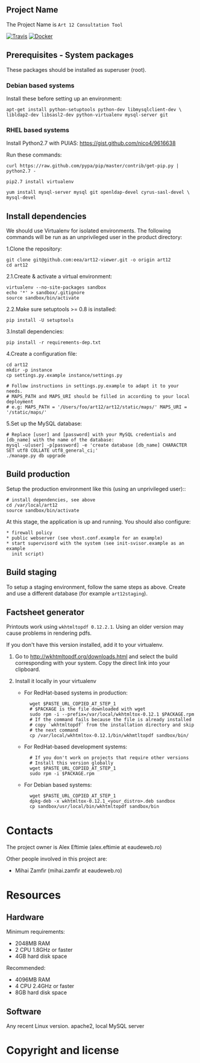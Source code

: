 Project Name
------------
The Project Name is `Art 12 Consultation Tool`

[![Travis](https://travis-ci.org/eea/art12-viewer.svg?branch=master)](https://travis-ci.org/eea/art12-viewer)
[![Docker](https://dockerbuildbadges.quelltext.eu/status.svg?organization=eeacms&repository=copernicus-insitu-db)](https://hub.docker.com/r/eeacms/art12-viewer/builds/)

Prerequisites - System packages
-------------------------------
 
These packages should be installed as superuser (root).

### Debian based systems ###

Install these before setting up an environment:

    apt-get install python-setuptools python-dev libmysqlclient-dev \
    libldap2-dev libsasl2-dev python-virtualenv mysql-server git

### RHEL based systems ###
Install Python2.7 with PUIAS: https://gist.github.com/nico4/9616638

Run these commands:

    curl https://raw.github.com/pypa/pip/master/contrib/get-pip.py | python2.7 -

    pip2.7 install virtualenv

    yum install mysql-server mysql git openldap-devel cyrus-sasl-devel \
    mysql-devel


Install dependencies
--------------------

We should use Virtualenv for isolated environments. The following commands will
be run as an unprivileged user in the product directory:

1.Clone the repository:


    git clone git@github.com:eea/art12-viewer.git -o origin art12
    cd art12

2.1.Create & activate a virtual environment:


    virtualenv --no-site-packages sandbox
    echo '*' > sandbox/.gitignore
    source sandbox/bin/activate

2.2.Make sure setuptools >= 0.8 is installed:

    pip install -U setuptools

3.Install dependencies:

    pip install -r requirements-dep.txt

4.Create a configuration file:

    cd art12
    mkdir -p instance
    cp settings.py.example instance/settings.py

    # Follow instructions in settings.py.example to adapt it to your needs.
    # MAPS_PATH and MAPS_URI should be filled in according to your local deployment
    # e.g: MAPS_PATH = '/Users/foo/art12/art12/static/maps/' MAPS_URI = '/static/maps/'

5.Set up the MySQL database:

    # Replace [user] and [password] with your MySQL credentials and [db_name] with the name of the database:
    mysql -u[user] -p[password] -e 'create database [db_name] CHARACTER SET utf8 COLLATE utf8_general_ci;'
    ./manage.py db upgrade


Build production
----------------

Setup the production environment like this (using an unprivileged user)::

    # install dependencies, see above
    cd /var/local/art12
    source sandbox/bin/activate

At this stage, the application is up and running. You should also configure:

    * firewall policy
    * public webserver (see vhost.conf.example for an example)
    * start supervisord with the system (see init-svisor.example as an example
      init script)


Build staging
-------------

To setup a staging environment, follow the same steps as above. Create and use
a different database (for example ``art12staging``).


Factsheet generator
-------------------

Printouts work using `wkhtmltopdf 0.12.2.1`. Using an older version may cause
problems in rendering pdfs.

If you don't have this version installed, add it to your virtualenv.

1. Go to http://wkhtmltopdf.org/downloads.html and select the build
   corresponding with your system. Copy the direct link into your clipboard.

2. Install it locally in your virtualenv

    * For RedHat-based systems in production:

            wget $PASTE_URL_COPIED_AT_STEP_1
            # $PACKAGE is the file downloaded with wget
            sudo rpm -i --prefix=/var/local/wkhtmltox-0.12.1 $PACKAGE.rpm
            # If the command fails because the file is already installed
            # copy `wkhtmltopdf` from the installation directory and skip
            # the next command
            cp /var/local/wkhtmltox-0.12.1/bin/wkhmtltopdf sandbox/bin/

    * For RedHat-based development systems:

            # If you don't work on projects that require other versions
            # Install this version globally
            wget $PASTE_URL_COPIED_AT_STEP_1
            sudo rpm -i $PACKAGE.rpm

    * For Debian based systems:

            wget $PASTE_URL_COPIED_AT_STEP_1
            dpkg-deb -x wkhtmltox-0.12.1_<your_distro>.deb sandbox
            cp sandbox/usr/local/bin/wkhtmltopdf sandbox/bin


Contacts
========


The project owner is Alex Eftimie (alex.eftimie at eaudeweb.ro)

Other people involved in this project are:

* Mihai Zamfir (mihai.zamfir at eaudeweb.ro)


Resources
=========

Hardware
--------

Minimum requirements:

 * 2048MB RAM
 * 2 CPU 1.8GHz or faster
 * 4GB hard disk space

Recommended:

 * 4096MB RAM
 * 4 CPU 2.4GHz or faster
 * 8GB hard disk space


Software
--------

Any recent Linux version.
apache2, local MySQL server


Copyright and license
=====================
